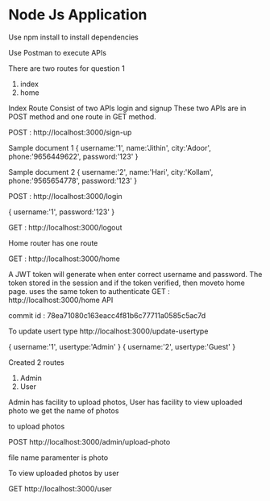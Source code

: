 # Node Js Application


Use npm install to install dependencies

Use Postman to execute APIs

There are two routes for question 1
1. index
2. home

Index Route Consist of two APIs login and signup
These two APIs are in POST method and one route in GET method.



POST : http://localhost:3000/sign-up

Sample document 1
{
    username:'1',
    name:'Jithin',
    city:'Adoor',
    phone:'9656449622',
    password:'123'
}

Sample document 2
{
    username:'2',
    name:'Hari',
    city:'Kollam',
    phone:'9565654778',
    password:'123'
}


POST : http://localhost:3000/login

{
    username:'1',
    password:'123'
}

GET : http://localhost:3000/logout

Home router has one route 

GET : http://localhost:3000/home

A JWT token will generate when enter correct username and password. The token stored in the session and if the token verified,
then moveto home page.
uses the same token to authenticate  GET : http://localhost:3000/home API

commit id : 78ea71080c163eacc4f81b6c77711a0585c5ac7d

To update usert type 
http://localhost:3000/update-usertype


{
    username:'1',
    usertype:'Admin'
}
{
    username:'2',
    usertype:'Guest'
}


Created 2 routes
1. Admin 
2. User

Admin has facility to upload photos,
User has facility to view uploaded photo we get the name of photos

to upload photos

POST http://localhost:3000/admin/upload-photo

file name paramenter is photo


To view uploaded photos by user

GET http://localhost:3000/user





